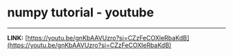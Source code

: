 # numpy tutorial - youtube

---

**LINK:** [https://youtu.be/gnKbAAVUzro?si=CZzFeCOXleRbaKdB](https://youtu.be/gnKbAAVUzro?si=CZzFeCOXleRbaKdB) 
